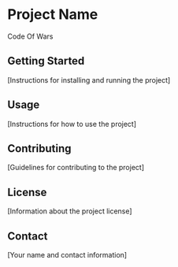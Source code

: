 # Project Name

Code Of Wars

## Getting Started

[Instructions for installing and running the project]

## Usage

[Instructions for how to use the project]

## Contributing

[Guidelines for contributing to the project]

## License

[Information about the project license]

## Contact

[Your name and contact information]
